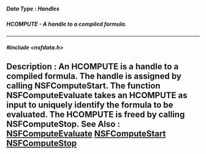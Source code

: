 ##### Data Type : Handles
##### HCOMPUTE - A handle to a compiled formula.
---
##### #include <nsfdata.h>
**Description :**
An HCOMPUTE is a handle to a compiled formula.   The handle is assigned by 
calling NSFComputeStart.  The function NSFComputeEvaluate takes an HCOMPUTE as 
input to uniquely identify the formula to be evaluated.  The HCOMPUTE is freed 
by calling NSFComputeStop.
**See Also :**
[NSFComputeEvaluate](D:/md_files/NSFComputeEvaluate.md)
[NSFComputeStart](D:/md_files/NSFComputeStart.md)
[NSFComputeStop](D:/md_files/NSFComputeStop.md)
---
